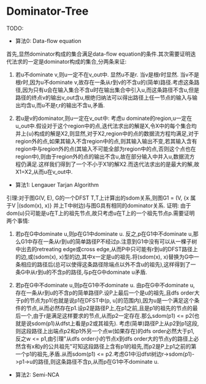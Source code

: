 # Dominator-Tree

TODO:

* 算法0: Data-flow equation

首先,显然dominator构成的集合满足data-flow equation的条件.其次需要证明迭代法求的一定是dominator构成的集合,分两条来证:

1. 若u不dominate v,则u一定不在v_out中.
显然u不是r.
当v是根r时显然.
当v不是根r时,因为u不dominate v,故存在一条从r到v的不含u的(简单)路径.考虑这条路径,因为只有u会在输入集合不含u时在输出集合中引入u,而这条路径不含u,但是路径的终点v的输出v_out含u,根绝归纳法可以得出路径上任一节点的输入与输出均含u,而u不是r,r的输出不含u,矛盾.

2. 若u是v的dominator,则u一定在v_out中:
考虑u dominate的region,u一定在u_out中.假设对于这个region中的点,迭代法求出的解是X,令X中的每个集合均并上{u}构成的解是X2,则显然,对于X2,region中的点的数据流方程均满足,对于region外的点,如果其输入不含region中的点,则其输入输出不变,若其输入含有region中与region外的点(其输入不可能全部为region中的点,否则这个点也在region中),则由于region外的点的输出不含u,故在部分输入中并入u,数据流方程仍满足.这样我们得到了一个不小于X1的解X2.而迭代法求出的是最大的解,故X1=X2,从而u在v_out中.

* 算法1: Lengauer Tarjan Algorithm

引理:对于图G(V, E), G的一个DFST T,T上计算出的sdom关系,则图G1 = (V, {x 属于V |(sdom(x), x)} 并上T中树边)与图G具有相同的dominator关系.
证明:
由于dom(u)只可能是u在T上的祖先节点,故只考虑u在T上的一个祖先节点p.需要证明两个事情:


1. 若p在G中dominate u,则p在G1中dominate u.
反之,p在G1中不dominate u,那么G1中存在一条从r到u的简单路径P不经过p.注意到G1中没有可以从一棵子树中出去的retreating edge或cross edge,从而P中只可能有r到u的DFST路径上的边,或(sdom(x), x)型的边,其中x一定是u的祖先.将(sdom(x), x)替换为G中一条相应的路径后(总可以使得这条路径除端点以外不含u的祖先),这样得到了一条G中从r到u的不含p的路径,与p在G中dominate u矛盾.

2. 若p在G中不dominate u,则p在G1中不dominate u.
由p在G中不dominate u, 存在一条从r到u的不含p的简单路径P.设P上最后一个是u的祖先,且dfs order大于p的节点为p1(也就是说p1在DFST中(p, u]的范围内),因为u是一个满足这个条件的节点,从而必然存在p1.设p2是路径P上,在p1之前,且是p1的祖先的节点的最后一个,由于r是满足这样要求的节点,从而p2一定存在.那么sdom(p1) <= p2(也就是说sdom(p1)从dfst上看是p2或其祖先).
考虑(简单)路径P上从p2到p1这段,则这段路径上出端点p2和p1外另一个点w(如果存在)的dfs order必然大于p1,反之w <= p1,由引理"从dfs order小的节点x到dfs order大的节点y的路径上必然含有x和y的公共祖先"可知这段路径上含有p1的祖先,而p2是P上p1之前的第一个p1的祖先,矛盾.从而sdom(p1) <= p2.考虑G1中沿dfst树边r->sdom(p1)->p1->u的路径,则这条路径不含p,从而p在G1中不dominate u.

* 算法2: Semi-NCA
